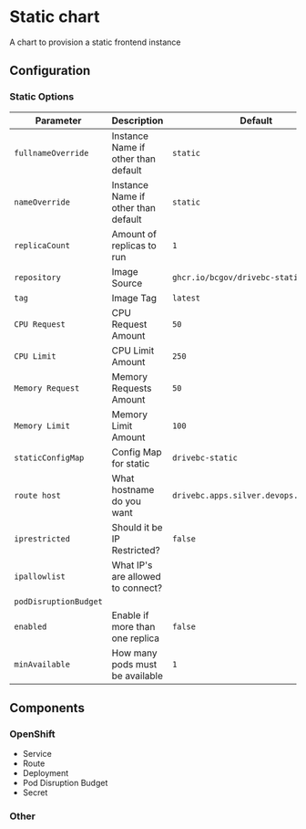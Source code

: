 # Static chart

A chart to provision a static frontend instance

## Configuration

### Static Options

| Parameter             | Description                         | Default                                |
| --------------------- | ----------------------------------- | -------------------------------------- |
| `fullnameOverride`    | Instance Name if other than default | `static`                               |
| `nameOverride`        | Instance Name if other than default | `static`                               |
| `replicaCount`        | Amount of replicas to run           | `1`                                    |
| `repository`          | Image Source                        | `ghcr.io/bcgov/drivebc-static`         |
| `tag`                 | Image Tag                           | `latest`                               |
| `CPU Request`         | CPU Request Amount                  | `50`                                   |
| `CPU Limit`           | CPU Limit Amount                    | `250`                                  |
| `Memory Request`      | Memory Requests Amount              | `50`                                   |
| `Memory Limit`        | Memory Limit Amount                 | `100`                                  |
| `staticConfigMap`     | Config Map for static               | `drivebc-static`                       |
| `route host`          | What hostname do you want           | `drivebc.apps.silver.devops.gov.bc.ca` |
| `iprestricted`        | Should it be IP Restricted?         | `false`                                |
| `ipallowlist`         | What IP's are allowed to connect?   |                                        |
| `podDisruptionBudget` |                                     |                                        |
| `enabled`             | Enable if more than one replica     | `false`                                |
| `minAvailable`        | How many pods must be available     | `1`                                    |


## Components
### OpenShift
- Service
- Route
- Deployment
- Pod Disruption Budget 
- Secret

### Other
